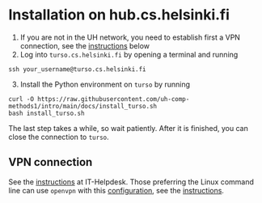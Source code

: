 # Installation on hub.cs.helsinki.fi

1. If you are not in the UH network, you need to establish first a VPN connection, see the [instructions](#vpn-connection) below
2. Log into `turso.cs.helsinki.fi` by opening a terminal and running
```
ssh your_username@turso.cs.helsinki.fi
```
3. Install the Python environment on `turso` by running
```
curl -O https://raw.githubusercontent.com/uh-comp-methods1/intro/main/docs/install_turso.sh
bash install_turso.sh
```

The last step takes a while, so wait patiently. After it is finished, you can close the connection to `turso`. 

## VPN connection

See the [instructions](https://helpdesk.it.helsinki.fi/en/help/5190) at IT-Helpdesk. Those preferring the Linux command line can use `openvpn` with this [configuration](https://cubbli.cs.helsinki.fi/hy-vpn-tun.ovpn), see the [instructions](https://wiki.helsinki.fi/display/it4sci/Remote+access+to+University+resources).


